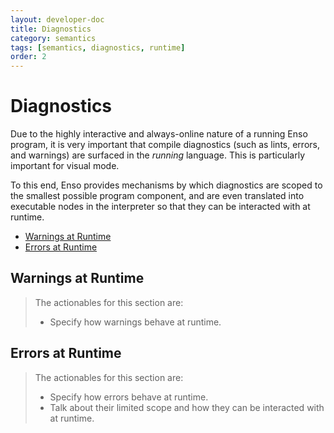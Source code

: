 ```yaml
---
layout: developer-doc
title: Diagnostics
category: semantics
tags: [semantics, diagnostics, runtime]
order: 2
---
```


# Diagnostics

Due to the highly interactive and always-online nature of a running Enso
program, it is very important that compile diagnostics (such as lints, errors,
and warnings) are surfaced in the _running_ language. This is particularly
important for visual mode.

To this end, Enso provides mechanisms by which diagnostics are scoped to the
smallest possible program component, and are even translated into executable
nodes in the interpreter so that they can be interacted with at runtime.

<!-- MarkdownTOC levels="2,3" autolink="true" -->

- [Warnings at Runtime](#warnings-at-runtime)
- [Errors at Runtime](#errors-at-runtime)

<!-- /MarkdownTOC -->

## Warnings at Runtime

> The actionables for this section are:
>
> - Specify how warnings behave at runtime.

## Errors at Runtime

> The actionables for this section are:
>
> - Specify how errors behave at runtime.
> - Talk about their limited scope and how they can be interacted with at
>   runtime.
